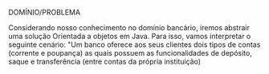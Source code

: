DOMÍNIO/PROBLEMA

Considerando nosso conhecimento no domínio bancário, iremos abstrair uma solução Orientada a objetos em Java.
Para isso, vamos interpretar o seguinte cenário:
    "Um banco oferece aos seus clientes dois tipos de contas (corrente e poupança) as quais possuem as funcionalidades de depósito, saque e transferência (entre contas da própria instituição)
